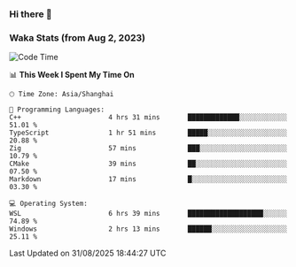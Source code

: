 ### Hi there 👋

### Waka Stats (from Aug 2, 2023)

<!--START_SECTION:waka-->
![Code Time](http://img.shields.io/badge/Code%20Time-1%2C040%20hrs%2054%20mins-blue)

📊 **This Week I Spent My Time On** 

```text
🕑︎ Time Zone: Asia/Shanghai

💬 Programming Languages: 
C++                      4 hrs 31 mins       █████████████░░░░░░░░░░░░   51.01 % 
TypeScript               1 hr 51 mins        █████░░░░░░░░░░░░░░░░░░░░   20.88 % 
Zig                      57 mins             ███░░░░░░░░░░░░░░░░░░░░░░   10.79 % 
CMake                    39 mins             ██░░░░░░░░░░░░░░░░░░░░░░░   07.50 % 
Markdown                 17 mins             █░░░░░░░░░░░░░░░░░░░░░░░░   03.30 % 

💻 Operating System: 
WSL                      6 hrs 39 mins       ███████████████████░░░░░░   74.89 % 
Windows                  2 hrs 13 mins       ██████░░░░░░░░░░░░░░░░░░░   25.11 % 
```


 Last Updated on 31/08/2025 18:44:27 UTC
<!--END_SECTION:waka-->
